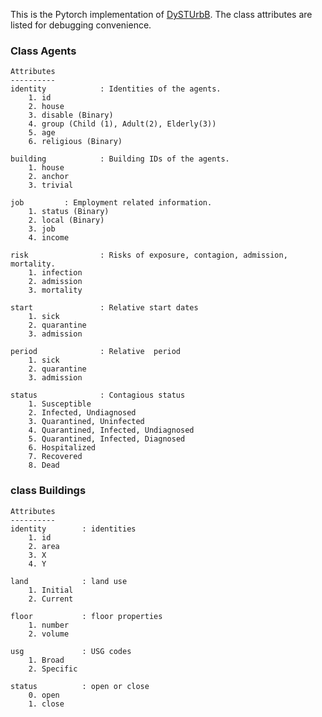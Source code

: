 This is the Pytorch implementation of [DySTUrbB](https://github.com/amirca91/DySTUrbD/tree/COVID_ABM).
The class attributes are listed for debugging convenience.

### Class Agents

    Attributes
    ----------
    identity            : Identities of the agents.
        1. id
        2. house
        3. disable (Binary)
        4. group (Child (1), Adult(2), Elderly(3))
        5. age
        6. religious (Binary)

    building            : Building IDs of the agents.
        1. house
        2. anchor
        3. trivial

    job         : Employment related information.
        1. status (Binary)
        2. local (Binary)
        3. job
        4. income

    risk                : Risks of exposure, contagion, admission, mortality.
        1. infection
        2. admission
        3. mortality

    start               : Relative start dates
        1. sick
        2. quarantine
        3. admission

    period              : Relative  period
        1. sick
        2. quarantine
        3. admission

    status              : Contagious status
        1. Susceptible
        2. Infected, Undiagnosed
        3. Quarantined, Uninfected
        4. Quarantined, Infected, Undiagnosed
        5. Quarantined, Infected, Diagnosed
        6. Hospitalized
        7. Recovered
        8. Dead

### class Buildings

    Attributes
    ----------
    identity        : identities
        1. id
        2. area
        3. X
        4. Y

    land            : land use
        1. Initial
        2. Current

    floor           : floor properties
        1. number
        2. volume

    usg             : USG codes
        1. Broad
        2. Specific

    status          : open or close
        0. open
        1. close
